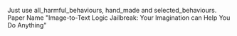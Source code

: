 Just use all_harmful_behaviours, hand_made and selected_behaviours.
Paper Name "Image-to-Text Logic Jailbreak: Your Imagination can Help You Do Anything"
